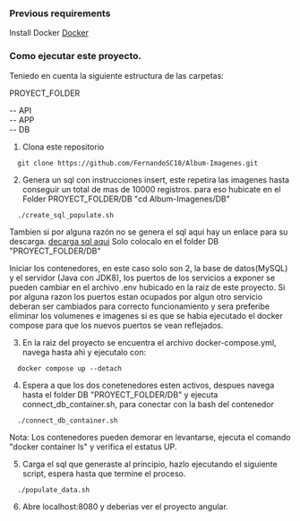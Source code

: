 ### Previous requirements

Install Docker [Docker](https://docs.docker.com )
### Como ejecutar este proyecto.


Teniedo en cuenta la siguiente estructura de las carpetas:

PROYECT_FOLDER


  -- API  
  -- APP  
  -- DB
  
  
1. Clona este repositorio

```
  git clone https://github.com/FernandoSC18/Album-Imagenes.git
```

2. Genera un sql con instrucciones insert, este repetira las imagenes hasta conseguir un total de mas de 10000 registros. para eso hubicate en el Folder PROYECT_FOLDER/DB "cd Album-Imagenes/DB"
    
```
  ./create_sql_populate.sh
```
Tambien si por alguna razón no se genera el sql aqui hay un enlace para su descarga. [decarga sql aqui](https://drive.google.com/file/d/1lxJ6RKHRxV4uy5TzHvL8RbdkxG9cu_QL/view?usp=sharing) Solo colocalo en el folder DB "PROYECT_FOLDER/DB"

Iniciar los contenedores, en este caso solo son 2, la base de datos(MySQL) y el servidor (Java con JDK8), los puertos de los servicios a exponer se pueden cambiar en el archivo .env hubicado en la raiz de este proyecto.
Si por alguna razon los puertos estan ocupados por algun otro servicio deberan ser cambiados para 
correcto funcionamiento y sera preferibe eliminar los volumenes e imagenes si es que se habia ejecutado el docker compose para que los nuevos puertos se vean reflejados.

3. En la raiz del proyecto se encuentra el archivo docker-compose.yml, navega hasta ahi y ejecutalo con:

```
  docker compose up --detach
```

4. Espera a que los dos conetenedores esten activos, despues navega hasta el folder DB "PROYECT_FOLDER/DB" y ejecuta connect_db_container.sh, para conectar con la bash del contenedor

```
  ./connect_db_container.sh
```
Nota: Los contenedores pueden demorar en levantarse, ejecuta el comando "docker container ls" y verifica el estatus UP.

5. Carga el sql que generaste al principio, hazlo ejecutando el siguiente script, espera hasta que termine el proceso.

```
  ./populate_data.sh
```
6. Abre localhost:8080 y deberias ver el proyecto angular.






